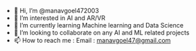 - 👋 Hi, I’m @manavgoel472003
- 👀 I’m interested in AI and AR/VR
- 🌱 I’m currently learning Machine learning and Data Science
- 💞️ I’m looking to collaborate on any AI and ML related projects
- 📫 How to reach me : Email : manavgoel47@gmail.com

<!---
manavgoel472003/manavgoel472003 is a ✨ special ✨ repository because its `README.md` (this file) appears on your GitHub profile.
You can click the Preview link to take a look at your changes.
--->
